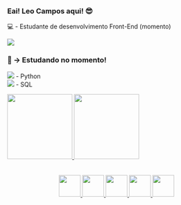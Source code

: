 <h3>Eai! Leo Campos aqui! 😎</h3>
<p>💻 - Estudante de desenvolvimento Front-End (momento)</p>

<a href="https://www.linkedin.com/in/leonardo-campos-bb746015b/">
<img src="https://img.shields.io/badge/LinkedIn-0077B5?style=for-the-badge&logo=linkedin&logoColor=white">
</a>

<h3>📘 → Estudando no momento!</h3>
<p>

<img src="https://cdn.jsdelivr.net/gh/devicons/devicon/icons/python/python-original.svg" /> - Python <br>
<img src="https://cdn.jsdelivr.net/gh/devicons/devicon/icons/microsoftsqlserver/microsoftsqlserver-plain-wordmark.svg" /> - SQL <br>


</p>

<div align="start">
  <a href="https://github.com/rafaballerini">
  <img height="150em" src="https://github-readme-stats.vercel.app/api?username=CamposLeo95&show_icons=true&theme=merko&include_all_commits=true&count_private=true"/>
  <img height="150em" src="https://github-readme-stats.vercel.app/api/top-langs/?username=camposleo95&layout=compact&langs_count=7&theme=merko"/>
</div>
<br/><br/>

<div align="center">
<img width="50em" src="https://cdn.jsdelivr.net/gh/devicons/devicon/icons/javascript/javascript-original.svg" />
<img width="50em" src="https://cdn.jsdelivr.net/gh/devicons/devicon/icons/html5/html5-original.svg" />
<img width="50em" src="https://cdn.jsdelivr.net/gh/devicons/devicon/icons/css3/css3-original.svg" />
<img width="50em" src="https://cdn.jsdelivr.net/gh/devicons/devicon/icons/typescript/typescript-original.svg" />
<img width="50em" src="https://cdn.jsdelivr.net/gh/devicons/devicon/icons/react/react-original.svg" /> 
</div>




